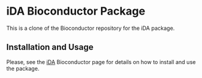 
# iDA Bioconductor Package

This is a clone of the Bioconductor repository for the iDA package.


## Installation and Usage

Please, see the [iDA](https://bioconductor.org/packages/iDA) Bioconductor page for details on how to install and use the package.
